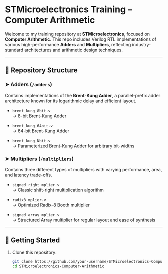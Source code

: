 # STMicroelectronics Training – Computer Arithmetic

Welcome to my training repository at **STMicroelectronics**, focused on **Computer Arithmetic**. This repo includes Verilog RTL implementations of various high-performance **Adders** and **Multipliers**, reflecting industry-standard architectures and arithmetic design techniques.

---

## 📁 Repository Structure

### ➤ Adders (`/adders`)
Contains implementations of the **Brent-Kung Adder**, a parallel-prefix adder architecture known for its logarithmic delay and efficient layout.

- `brent_kung_8bit.v`  
  → 8-bit Brent-Kung Adder

- `brent_kung_64bit.v`  
  → 64-bit Brent-Kung Adder

- `brent_kung_Nbit.v`  
  → Parameterized Brent-Kung Adder for arbitrary bit-widths

### ➤ Multipliers (`/multipliers`)
Contains three different types of multipliers with varying performance, area, and latency trade-offs.

- `signed_right_mplier.v`  
  → Classic shift-right multiplication algorithm

- `radix8_mplier.v`  
  → Optimized Radix-8 Booth multiplier

- `signed_array_mplier.v`  
  → Structured Array multiplier for regular layout and ease of synthesis

---

## 🔧 Getting Started

1. Clone this repository:
   ```bash
   git clone https://github.com/your-username/STMicroelectronics-Computer-Arithmetic.git
   cd STMicroelectronics-Computer-Arithmetic
